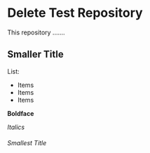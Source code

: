 # Delete Test Repository

This repository .......

## Smaller Title

List:

- Items
- Items
- Items

**Boldface**

*Italics*

###### Smallest Title